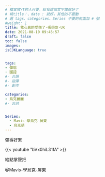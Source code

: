 ```yaml
---
# 檔案放YT的人只要，給我這個文字檔就好了
# 填title：、date : 就好，其他的不要動
# 選 tags、categories、Series 不要的前面加 # 號
#weight: 1
title: 我心真的受傷了-張學友-UK
date: 2021-08-10 09:45:57
draft: false
toc: false
images:
isCJKLanguage: true


tags:
- 彈唱
- 國語
#- 台語
#- 指彈
#- 創作

categories:
- 烏克麗麗
#- 吉他


Series:
  - Mavis-學烏克-屏東
  - 烏克萌
---
```


<!-- 以下為文章內容，可以自己加文字感言
YouTube 只要後面那串字就可以
-->

彈得好累

{{< youtube "bVx0hiL31fA" >}}

  
給點掌聲把

 @Mavis-學烏克-屏東
